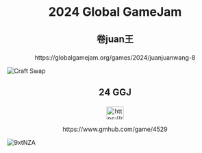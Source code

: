 # <p align="center" >2024 Global GameJam</p>
## <p align="center" >卷juan王</p>  
<p align="center">https://globalgamejam.org/games/2024/juanjuanwang-8</p>


![Craft Swap](https://github.com/xr0919/23MusicJam_Craft_Swap/assets/62006691/c341b22d-d9b1-4ded-bf22-44749fd2075c)

##
## <p align="center" >24 GGJ</p>
<p align="center">
<a href="https://www.bilibili.com/video/BV1L5411C7Q2/" target="blank"><img align="center" src="https://raw.githubusercontent.com/rahuldkjain/github-profile-readme-generator/master/src/images/icons/Social/youtube.svg" alt="https://rahuldkjain.github.io/gh-profile-readme-generator/" height="30" width="40" /></a>
</p>
<p align="center">https://www.gmhub.com/game/4529</p>
  
![9xtNZA](https://github.com/xr0919/23MusicJam_Craft_Swap/assets/62006691/fc534413-bc06-47a8-81c2-a5dc7c922845)

